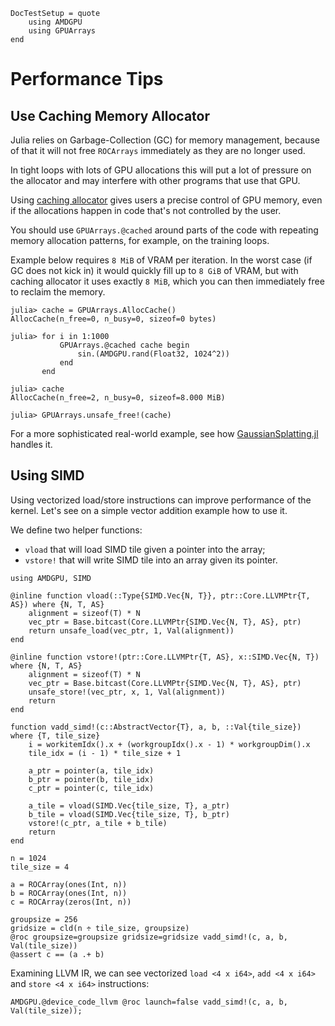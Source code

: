 ```@meta
DocTestSetup = quote
    using AMDGPU
    using GPUArrays
end
```

# Performance Tips

## Use Caching Memory Allocator

Julia relies on Garbage-Collection (GC) for memory management, because of that
it will not free `ROCArrays` immediately as they are no longer used.

In tight loops with lots of GPU allocations this will put a lot of pressure on the
allocator and may interfere with other programs that use that GPU.

Using [caching allocator](https://juliagpu.github.io/GPUArrays.jl/dev/interface/#Caching-Allocator) gives users a precise control of GPU memory,
even if the allocations happen in code that's not controlled by the user.

You should use `GPUArrays.@cached` around parts of the code with repeating memory allocation patterns,
for example, on the training loops.

Example below requires `8 MiB` of VRAM per iteration.
In the worst case (if GC does not kick in) it would quickly fill up to `8 GiB` of VRAM,
but with caching allocator it uses exactly `8 MiB`, which you can then immediately free to reclaim the memory.

```jldoctest caching-alloc
julia> cache = GPUArrays.AllocCache()
AllocCache(n_free=0, n_busy=0, sizeof=0 bytes)

julia> for i in 1:1000
           GPUArrays.@cached cache begin
               sin.(AMDGPU.rand(Float32, 1024^2))
           end
       end

julia> cache
AllocCache(n_free=2, n_busy=0, sizeof=8.000 MiB)

julia> GPUArrays.unsafe_free!(cache)
```

For a more sophisticated real-world example, see how
[GaussianSplatting.jl](https://github.com/JuliaNeuralGraphics/GaussianSplatting.jl/blob/e4ef1324c187371e336bef875b053023afe7fb2c/src/training.jl#L183)
handles it.

## Using SIMD

Using vectorized load/store instructions can improve performance of the kernel.
Let's see on a simple vector addition example how to use it.

We define two helper functions:
- `vload` that will load SIMD tile given a pointer into the array;
- `vstore!` that will write SIMD tile into an array given its pointer.

```@example vadd-simd
using AMDGPU, SIMD

@inline function vload(::Type{SIMD.Vec{N, T}}, ptr::Core.LLVMPtr{T, AS}) where {N, T, AS}
    alignment = sizeof(T) * N
    vec_ptr = Base.bitcast(Core.LLVMPtr{SIMD.Vec{N, T}, AS}, ptr)
    return unsafe_load(vec_ptr, 1, Val(alignment))
end

@inline function vstore!(ptr::Core.LLVMPtr{T, AS}, x::SIMD.Vec{N, T}) where {N, T, AS}
    alignment = sizeof(T) * N
    vec_ptr = Base.bitcast(Core.LLVMPtr{SIMD.Vec{N, T}, AS}, ptr)
    unsafe_store!(vec_ptr, x, 1, Val(alignment))
    return
end

function vadd_simd!(c::AbstractVector{T}, a, b, ::Val{tile_size}) where {T, tile_size}
    i = workitemIdx().x + (workgroupIdx().x - 1) * workgroupDim().x
    tile_idx = (i - 1) * tile_size + 1

    a_ptr = pointer(a, tile_idx)
    b_ptr = pointer(b, tile_idx)
    c_ptr = pointer(c, tile_idx)

    a_tile = vload(SIMD.Vec{tile_size, T}, a_ptr)
    b_tile = vload(SIMD.Vec{tile_size, T}, b_ptr)
    vstore!(c_ptr, a_tile + b_tile)
    return
end

n = 1024
tile_size = 4

a = ROCArray(ones(Int, n))
b = ROCArray(ones(Int, n))
c = ROCArray(zeros(Int, n))

groupsize = 256
gridsize = cld(n ÷ tile_size, groupsize)
@roc groupsize=groupsize gridsize=gridsize vadd_simd!(c, a, b, Val(tile_size))
@assert c == (a .+ b)
```

Examining LLVM IR, we can see vectorized `load <4 x i64>`, `add <4 x i64>`
and `store <4 x i64>` instructions:

```@example vadd-simd
AMDGPU.@device_code_llvm @roc launch=false vadd_simd!(c, a, b, Val(tile_size));
```
